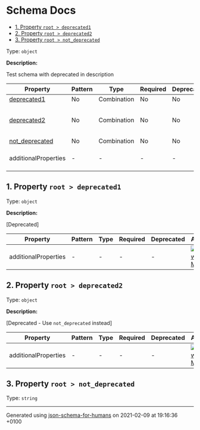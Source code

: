 # Schema Docs

- [1. Property `root > deprecated1`](#deprecated1)
- [2. Property `root > deprecated2`](#deprecated2)
- [3. Property `root > not_deprecated`](#not_deprecated)

Type: `object`

**Description:** <p>Test schema with deprecated in description</p>

| Property | Pattern | Type | Required | Deprecated | Additional | Description |
| -------- | ------- | ---- | -------- | ---------- | ---------- | ----------- |
| [deprecated1](#deprecated1)|No|Combination|No|No| No|[Deprecated]|
| [deprecated2](#deprecated2)|No|Combination|No|No| No|[Deprecated - Use \`not_deprecated\` instead]|
| [not_deprecated](#not_deprecated)|No|Combination|No|No| No|-|
  | additionalProperties | - | - | - | - |  [![made-with-Markdown](https://img.shields.io/badge/Any%20type-allowed-green)](# "Additional Properties of any type are allowed.") | - |        

## <a name="deprecated1"></a>1. Property `root > deprecated1`

Type: `object`

**Description:** <p>[Deprecated]</p>

| Property | Pattern | Type | Required | Deprecated | Additional | Description |
| -------- | ------- | ---- | -------- | ---------- | ---------- | ----------- |
  | additionalProperties | - | - | - | - |  [![made-with-Markdown](https://img.shields.io/badge/Any%20type-allowed-green)](# "Additional Properties of any type are allowed.") | - |        

## <a name="deprecated2"></a>2. Property `root > deprecated2`

Type: `object`

**Description:** <p>[Deprecated - Use <code>not_deprecated</code> instead]</p>

| Property | Pattern | Type | Required | Deprecated | Additional | Description |
| -------- | ------- | ---- | -------- | ---------- | ---------- | ----------- |
  | additionalProperties | - | - | - | - |  [![made-with-Markdown](https://img.shields.io/badge/Any%20type-allowed-green)](# "Additional Properties of any type are allowed.") | - |        

## <a name="not_deprecated"></a>3. Property `root > not_deprecated`

Type: `string`

----------------------------------------------------------------------------------------------------------------------------
Generated using [json-schema-for-humans](https://github.com/coveooss/json-schema-for-humans) on 2021-02-09 at 19:16:36 +0100